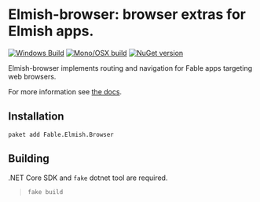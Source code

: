 Elmish-browser: browser extras for Elmish apps.
=======
[![Windows Build](https://ci.appveyor.com/api/projects/status/rrtg4fxbt7lqbayv?svg=true)](https://ci.appveyor.com/project/et1975/browser) [![Mono/OSX build](https://travis-ci.org/elmish/browser.svg?branch=master)](https://travis-ci.org/elmish/browser) [![NuGet version](https://badge.fury.io/nu/Fable.Elmish.Browser.svg)](https://badge.fury.io/nu/Fable.Elmish.Browser)

Elmish-browser implements routing and navigation for Fable apps targeting web browsers.

For more information see [the docs](https://elmish.github.io/browser).

## Installation

```shell
paket add Fable.Elmish.Browser
```

## Building

.NET Core SDK and `fake` dotnet tool are required.

> `fake build`

